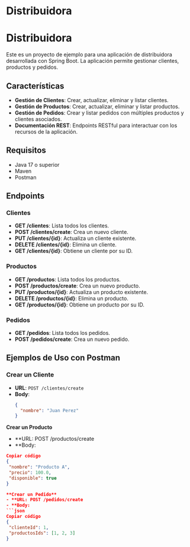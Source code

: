 # Distribuidora

# Distribuidora

Este es un proyecto de ejemplo para una aplicación de distribuidora desarrollada con Spring Boot. La aplicación permite gestionar clientes, productos y pedidos.

## Características

- **Gestión de Clientes**: Crear, actualizar, eliminar y listar clientes.
- **Gestión de Productos**: Crear, actualizar, eliminar y listar productos.
- **Gestión de Pedidos**: Crear y listar pedidos con múltiples productos y clientes asociados.
- **Documentación REST**: Endpoints RESTful para interactuar con los recursos de la aplicación.

## Requisitos

- Java 17 o superior
- Maven
- Postman

## Endpoints
### Clientes
- **GET /clientes**: Lista todos los clientes.
- **POST /clientes/create**: Crea un nuevo cliente.
- **PUT /clientes/{id}**: Actualiza un cliente existente.
- **DELETE /clientes/{id}**: Elimina un cliente.
- **GET /clientes/{id}**: Obtiene un cliente por su ID.

### Productos
- **GET /productos**: Lista todos los productos.
- **POST /productos/create**: Crea un nuevo producto.
- **PUT /productos/{id}**: Actualiza un producto existente.
- **DELETE /productos/{id}**: Elimina un producto.
- **GET /productos/{id}**: Obtiene un producto por su ID.

### Pedidos
- **GET /pedidos**: Lista todos los pedidos.
- **POST /pedidos/create**: Crea un nuevo pedido.

## Ejemplos de Uso con Postman

### Crear un Cliente

- **URL**: `POST /clientes/create`
- **Body**:
  ```json
  {
    "nombre": "Juan Perez"
  }

**Crear un Producto**
- **URL: POST /productos/create
- **Body:
 ```json
Copiar código
{
  "nombre": "Producto A",
  "precio": 100.0,
  "disponible": true
}

**Crear un Pedido**
- **URL: POST /pedidos/create
- **Body:
 ```json
Copiar código
{
  "clienteId": 1,
  "productosIds": [1, 2, 3]
}
